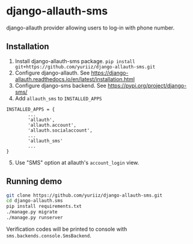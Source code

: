 # django-allauth-sms
django-allauth provider allowing users to log-in with phone number.
## Installation
1. Install django-allauth-sms package.
`pip install git+https://github.com/yuriiz/django-allauth-sms.git`
2. Configure django-allauth. See https://django-allauth.readthedocs.io/en/latest/installation.html
3. Configure django-sms backend. See https://pypi.org/project/django-sms/
4. Add `allauth_sms` to `INSTALLED_APPS`
```
INSTALLED_APPS = {
        ...
        'allauth',
        'allauth.account',
        'allauth.socialaccount',
        ...
        'allauth_sms'
        ...
}
```
5. Use "SMS" option at allauth's `account_login` view.
## Running demo
```bash
git clone https://github.com/yuriiz/django-allauth-sms.git
cd django-allauth.sms
pip install requirements.txt
./manage.py migrate
./manage.py runserver
```
Verification codes will be printed to console with `sms.backends.console.SmsBackend`.
